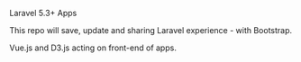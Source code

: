 Laravel 5.3+ Apps

This repo will save, update and sharing Laravel experience - with Bootstrap.

Vue.js and D3.js acting on front-end of apps.


